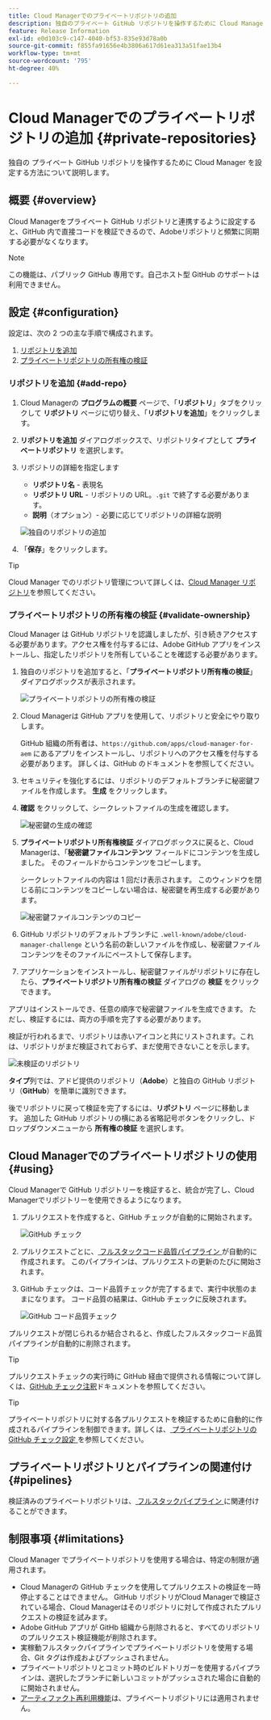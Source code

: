 ```yaml
---
title: Cloud Managerでのプライベートリポジトリの追加
description: 独自のプライベート GitHub リポジトリを操作するために Cloud Manager を設定する方法について説明します。
feature: Release Information
exl-id: e0d103c9-c147-4040-bf53-835e93d78a0b
source-git-commit: f855fa91656e4b3806a617d61ea313a51fae13b4
workflow-type: tm+mt
source-wordcount: '795'
ht-degree: 40%

---
```



# Cloud Managerでのプライベートリポジトリの追加 {#private-repositories}

独自の プライベート GitHub リポジトリを操作するために Cloud Manager を設定する方法について説明します。

## 概要 {#overview}

Cloud Managerをプライベート GitHub リポジトリと連携するように設定すると、GitHub 内で直接コードを検証できるので、Adobeリポジトリと頻繁に同期する必要がなくなります。

>[!NOTE]
>
>この機能は、パブリック GitHub 専用です。自己ホスト型 GitHub のサポートは利用できません。

## 設定 {#configuration}

設定は、次の 2 つの主な手順で構成されます。

1. [リポジトリを追加](#add-repo)
1. [プライベートリポジトリの所有権の検証](#validate-ownership)

### リポジトリを追加 {#add-repo}

1. Cloud Managerの **プログラムの概要** ページで、「**リポジトリ**」タブをクリックして **リポジトリ** ページに切り替え、「**リポジトリを追加**」をクリックします。

1. **リポジトリを追加** ダイアログボックスで、リポジトリタイプとして **プライベートリポジトリ** を選択します。

1. リポジトリの詳細を指定します

   * **リポジトリ名** - 表現名
   * **リポジトリ URL** - リポジトリの URL。`.git` で終了する必要があります。
   * **説明**（オプション）- 必要に応じてリポジトリの詳細な説明

   ![独自のリポジトリの追加](/help/assets/repositories/add-own-github.png)

1. 「**保存**」をクリックします。

>[!TIP]
>
>Cloud Manager でのリポジトリ管理について詳しくは、[Cloud Manager リポジトリ](/help/managing-code/managing-repositories.md)を参照してください。

### プライベートリポジトリの所有権の検証 {#validate-ownership}

Cloud Manager は GitHub リポジトリを認識しましたが、引き続きアクセスする必要があります。アクセス権を付与するには、Adobe GitHub アプリをインストールし、指定したリポジトリを所有していることを確認する必要があります。

1. 独自のリポジトリを追加すると、「**プライベートリポジトリ所有権の検証**」ダイアログボックスが表示されます。

   ![プライベートリポジトリの所有権の検証](/help/assets/repositories/private-repo-validate.png)

1. Cloud Managerは GitHub アプリを使用して、リポジトリと安全にやり取りします。

   GitHub 組織の所有者は、`https://github.com/apps/cloud-manager-for-aem` にあるアプリをインストールし、リポジトリへのアクセス権を付与する必要があります。 詳しくは、GitHub のドキュメントを参照してください。

1. セキュリティを強化するには、リポジトリのデフォルトブランチに秘密鍵ファイルを作成します。 **生成** をクリックします。

1. **確認** をクリックして、シークレットファイルの生成を確認します。

   ![秘密鍵の生成の確認](/help/assets/repositories/confirm-generation.png)

1. **プライベートリポジトリ所有権検証** ダイアログボックスに戻ると、Cloud Managerは、「**秘密鍵ファイルコンテンツ** フィールドにコンテンツを生成しました。 そのフィールドからコンテンツをコピーします。

   シークレットファイルの内容は 1 回だけ表示されます。 このウィンドウを閉じる前にコンテンツをコピーしない場合は、秘密鍵を再生成する必要があります。

   ![秘密鍵ファイルコンテンツのコピー](/help/assets/repositories/new-secret.png)

1. GitHub リポジトリのデフォルトブランチに `.well-known/adobe/cloud-manager-challenge` という名前の新しいファイルを作成し、秘密鍵ファイルコンテンツをそのファイルにペーストして保存します。

1. アプリケーションをインストールし、秘密鍵ファイルがリポジトリに存在したら、**プライベートリポジトリ所有権の検証** ダイアログの **検証** をクリックできます。

アプリはインストールでき、任意の順序で秘密鍵ファイルを生成できます。 ただし、検証するには、両方の手順を完了する必要があります。

検証が行われるまで、リポジトリは赤いアイコンと共にリストされます。これは、リポジトリがまだ検証されておらず、まだ使用できないことを示します。

![未検証のリポジトリ](/help/assets/repositories/unvalidated-repo.png)

**タイプ**&#x200B;列では、アドビ提供のリポジトリ（**Adobe**）と独自の GitHub リポジトリ（**GitHub**）を簡単に識別できます。

後でリポジトリに戻って検証を完了するには、**リポジトリ** ページに移動します。 追加した GitHub リポジトリの横にある省略記号ボタンをクリックし、ドロップダウンメニューから **所有権の検証** を選択します。

## Cloud Managerでのプライベートリポジトリの使用 {#using}

Cloud Managerで GitHub リポジトリーを検証すると、統合が完了し、Cloud Managerでリポジトリーを使用できるようになります。

1. プルリクエストを作成すると、GitHub チェックが自動的に開始されます。

   ![GitHub チェック](/help/assets/repositories/github-checks.png)

1. プルリクエストごとに、[ フルスタックコード品質パイプライン ](/help/using/managing-pipelines.md) が自動的に作成されます。 このパイプラインは、プルリクエストの更新のたびに開始されます。

1. GitHub チェックは、コード品質チェックが完了するまで、実行中状態のままになります。 コード品質の結果は、GitHub チェックに反映されます。

   ![GitHub コード品質チェック](/help/assets/repositories/github-code-quality.png)

プルリクエストが閉じられるか結合されると、作成したフルスタックコード品質パイプラインが自動的に削除されます。

>[!TIP]
>
>プルリクエストチェックの実行時に GitHub 経由で提供される情報について詳しくは、[GitHub チェック注釈](github-annotations.md)ドキュメントを参照してください。

>[!TIP]
>
>プライベートリポジトリに対する各プルリクエストを検証するために自動的に作成されるパイプラインを制御できます。詳しくは、[ プライベートリポジトリの GitHub チェック設定 ](github-check-config.md) を参照してください。

## プライベートリポジトリとパイプラインの関連付け {#pipelines}

検証済みのプライベートリポジトリは、[ フルスタックパイプライン ](/help/overview/ci-cd-pipelines.md) に関連付けることができます。

## 制限事項 {#limitations}

Cloud Manager でプライベートリポジトリを使用する場合は、特定の制限が適用されます。

* Cloud Managerの GitHub チェックを使用してプルリクエストの検証を一時停止することはできません。 GitHub リポジトリがCloud Managerで検証されている場合、Cloud Managerはそのリポジトリに対して作成されたプルリクエストの検証を試みます。
* Adobe GitHub アプリが GitHb 組織から削除されると、すべてのリポジトリのプルリクエスト検証機能が削除されます。
* 実稼動フルスタックパイプラインでプライベートリポジトリを使用する場合、Git タグは作成およびプッシュされません。
* プライベートリポジトリとコミット時のビルドトリガーを使用するパイプラインは、選択したブランチに新しいコミットがプッシュされた場合に自動的に開始されません。
* [アーティファクト再利用機能](/help/getting-started/project-setup.md#build-artifact-reuse)は、プライベートリポジトリには適用されません。
